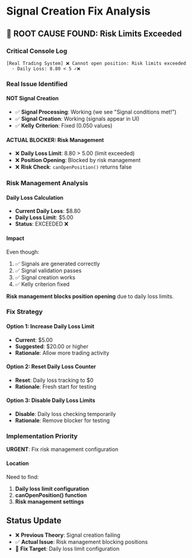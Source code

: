 # Signal Creation Fix Analysis

## 🎯 **ROOT CAUSE FOUND: Risk Limits Exceeded**

### **Critical Console Log**
```
[Real Trading System] ❌ Cannot open position: Risk limits exceeded
  - Daily Loss: 8.80 < 5 ✓❌
```

### **Real Issue Identified**

#### **NOT Signal Creation**
- ✅ **Signal Processing**: Working (we see "Signal conditions met!")
- ✅ **Signal Creation**: Working (signals appear in UI)
- ✅ **Kelly Criterion**: Fixed (0.050 values)

#### **ACTUAL BLOCKER: Risk Management**
- ❌ **Daily Loss Limit**: 8.80 > 5.00 (limit exceeded)
- ❌ **Position Opening**: Blocked by risk management
- ❌ **Risk Check**: `canOpenPosition()` returns false

### **Risk Management Analysis**

#### **Daily Loss Calculation**
- **Current Daily Loss**: $8.80
- **Daily Loss Limit**: $5.00
- **Status**: EXCEEDED ❌

#### **Impact**
Even though:
1. ✅ Signals are generated correctly
2. ✅ Signal validation passes
3. ✅ Signal creation works
4. ✅ Kelly criterion fixed

**Risk management blocks position opening** due to daily loss limits.

### **Fix Strategy**

#### **Option 1: Increase Daily Loss Limit**
- **Current**: $5.00
- **Suggested**: $20.00 or higher
- **Rationale**: Allow more trading activity

#### **Option 2: Reset Daily Loss Counter**
- **Reset**: Daily loss tracking to $0
- **Rationale**: Fresh start for testing

#### **Option 3: Disable Daily Loss Limits**
- **Disable**: Daily loss checking temporarily
- **Rationale**: Remove blocker for testing

### **Implementation Priority**
**URGENT**: Fix risk management configuration

#### **Location**
Need to find:
1. **Daily loss limit configuration**
2. **canOpenPosition() function**
3. **Risk management settings**

## **Status Update**
- ❌ **Previous Theory**: Signal creation failing
- ✅ **Actual Issue**: Risk management blocking positions
- 🎯 **Fix Target**: Daily loss limit configuration

